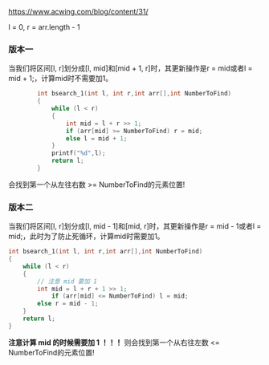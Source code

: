 https://www.acwing.com/blog/content/31/

l = 0, r = arr.length - 1

### 版本一

当我们将区间[l, r]划分成[l, mid]和[mid + 1, r]时，其更新操作是r = mid或者l = mid + 1;，计算mid时不需要加1。

```cpp
        int bsearch_1(int l, int r,int arr[],int NumberToFind)
        {
            while (l < r)
            {
                int mid = l + r >> 1;
                if (arr[mid] >= NumberToFind) r = mid;
                else l = mid + 1;
            }
            printf("%d",l);
            return l;
        }
```
会找到第一个从左往右数 >= NumberToFind的元素位置!

### 版本二

当我们将区间[l, r]划分成[l, mid - 1]和[mid, r]时，其更新操作是r = mid - 1或者l = mid;，此时为了防止死循环，计算mid时需要加1。

```cpp
int bsearch_1(int l, int r,int arr[],int NumberToFind)
{
    while (l < r)
    {
        // 注意 mid 要加 1
        int mid = l + r + 1 >> 1;
            if (arr[mid] <= NumberToFind) l = mid;
        else r = mid - 1;
    }
    return l;
}
```

**注意计算 mid 的时候需要加 1 ！！！**
则会找到第一个从右往左数 <= NumberToFind的元素位置!
